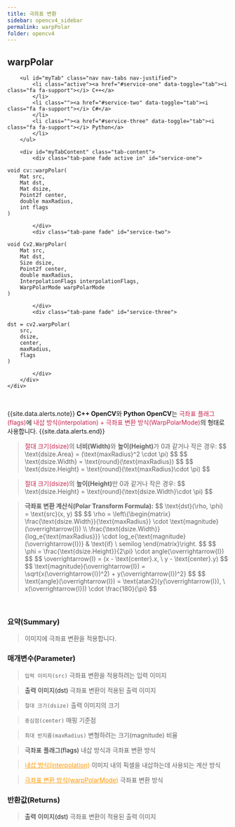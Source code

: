 ```yaml
---
title: 극좌표 변환
sidebar: opencv4_sidebar
permalink: warpPolar
folder: opencv4
---
```


<div class="row">
    <div class="col-lg-12">
        <h2 class="page-header">warpPolar</h2>
    </div>
    <div class="col-lg-12">

        <ul id="myTab" class="nav nav-tabs nav-justified">
            <li class="active"><a href="#service-one" data-toggle="tab"><i class="fa fa-support"></i> C++</a>
            </li>
            <li class=""><a href="#service-two" data-toggle="tab"><i class="fa fa-support"></i> C#</a>
            </li>
            <li class=""><a href="#service-three" data-toggle="tab"><i class="fa fa-support"></i> Python</a>
            </li>
        </ul>

        <div id="myTabContent" class="tab-content">
            <div class="tab-pane fade active in" id="service-one">
<pre class="prettyprint"><code class="language-cpp">void cv::warpPolar(
    Mat src,
    Mat dst,
    Mat dsize,
    Point2f center,
    double maxRadius,
    int flags
)</code></pre>
            </div>
            <div class="tab-pane fade" id="service-two">
<pre class="prettyprint"><code class="language-cs">void Cv2.WarpPolar(
    Mat src,
    Mat dst,
    Size dsize,
    Point2f center,
    double maxRadius,
    InterpolationFlags interpolationFlags,
    WarpPolarMode warpPolarMode
)</code></pre>
            </div>
            <div class="tab-pane fade" id="service-three">
<pre class="prettyprint"><code class="language-py">dst = cv2.warpPolar(
    src,
    dsize,
    center,
    maxRadius,
    flags
)</code></pre>
            </div>
        </div>
    </div>
</div>

<br>


{{site.data.alerts.note}}
<b>C++ OpenCV</b>와 <b>Python OpenCV</b>는 <font color="#c7254e">극좌표 플래그(flags)</font>에 <font color="#c7254e">내삽 방식(interpolation) + 극좌표 변환 방식(WarpPolarMode)</font>의 형태로 사용합니다.
{{site.data.alerts.end}}

<blockquote class="formula">
<font color="#c7254e">절대 크기(dsize)</font>의 <b>너비(Width)</b>와 <b>높이(Height)</b>가 0과 같거나 작은 경우:
$$ \text{dsize.Area} = (\text{maxRadius}^2 \cdot \pi) $$
$$ \text{dsize.Width} = \text{round}(\text{maxRadius}) $$
$$ \text{dsize.Height} = \text{round}(\text{maxRadius}\cdot \pi) $$
</blockquote>

<blockquote class="formula">
<font color="#c7254e">절대 크기(dsize)</font>의 <b>높이(Height)</b>만 0과 같거나 작은 경우:
$$ \text{dsize.Height} = \text{round}(\text{dsize.Width}\cdot \pi) $$
</blockquote>

<blockquote class="formula">
<b>극좌표 변환 계산식(Polar Transform Formula):</b>
$$ \text{dst}(\rho, \phi) = \text{src}(x, y) $$
$$ \rho = \left\{\begin{matrix}
\frac{\text{dsize.Width}}{\text{maxRadius}} \cdot \text{magnitude}(\overrightarrow{I}) \\ 
\frac{\text{dsize.Width}}{log_e{\text{maxRadius}}} \cdot log_e{\text{magnitude}(\overrightarrow{I})} & \text{if} \ semilog
\end{matrix}\right. $$
$$ \phi = \frac{\text{dsize.Height}}{2\pi} \cdot angle(\overrightarrow{I}) $$
$$ \overrightarrow{I} = (x - \text{center}.x, \ y - \text{center}.y) $$
$$ \text{magnitude}(\overrightarrow{I}) = \sqrt{x(\overrightarrow{I})^2) + y(\overrightarrow{I})^2} $$
$$ \text{angle}(\overrightarrow{I}) = \text{atan2}(y(\overrightarrow{I}), \ x(\overrightarrow{I})) \cdot \frac{180}{\pi} $$
</blockquote>

<br>

### 요약(Summary)

> 이미지에 극좌표 변환을 적용합니다.

### 매개변수(Parameter)

> `입력 이미지(src)` 극좌표 변환을 적용하려는 입력 이미지

> <a data-toggle="tooltip" data-original-title="{{site.data.glossary.only_C_CS}}">출력 이미지(dst)</a> 극좌표 변환이 적용된 출력 이미지

> `절대 크기(dsize)` 출력 이미지의 크기

> `중심점(center)` 매핑 기준점

> `최대 반지름(maxRadius)` 변형하려는 크기(magnitude) 비율

> <a data-toggle="tooltip" data-original-title="{{site.data.glossary.only_C_Python}}">극좌표 플래그(flags)</a> 내삽 방식과 극좌표 변환 방식

> <a data-toggle="tooltip" data-original-title="{{site.data.glossary.only_CS}}" href="InterpolationFlags" style="cursor: revert; color: #ff9800;">내삽 방식(interpolation)</a> 이미지 내의 픽셀을 내삽하는데 사용되는 계산 방식

> <a data-toggle="tooltip" data-original-title="{{site.data.glossary.only_CS}}" href="WarpPolarMode" style="cursor: revert; color: #ff9800;">극좌표 변환 방식(warpPolarMode)</a> 극좌표 변환 방식

### 반환값(Returns)

> <a data-toggle="tooltip" data-original-title="{{site.data.glossary.only_Python}}">출력 이미지(dst)</a> 극좌표 변환이 적용된 출력 이미지
